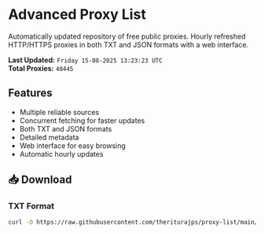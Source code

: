 # Advanced Proxy List

Automatically updated repository of free public proxies. Hourly refreshed HTTP/HTTPS proxies in both TXT and JSON formats with a web interface.

**Last Updated:** `Friday 15-08-2025 13:23:23 UTC`  
**Total Proxies:** `40445`

## Features
- Multiple reliable sources
- Concurrent fetching for faster updates
- Both TXT and JSON formats
- Detailed metadata
- Web interface for easy browsing
- Automatic hourly updates

## 📥 Download

### TXT Format
```bash
curl -O https://raw.githubusercontent.com/theriturajps/proxy-list/main/proxies.txt